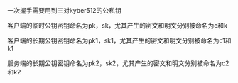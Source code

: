 一次握手需要用到三对kyber512的公私钥

客户端的临时公钥密钥命名为pk，sk，尤其产生的密文和明文分别被命名为c和k

客户端的长期公钥密钥命名为pk1，sk1，尤其产生的密文和明文分别被命名为c1和k1

服务端的长期公钥密钥命名为pk2，sk2，尤其产生的密文和明文分别被命名为c2和k2

